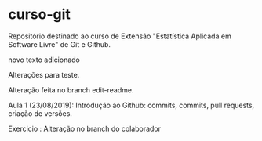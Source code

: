 # curso-git
Repositório destinado ao curso de Extensão "Estatística Aplicada em Software Livre" de Git e Github.

novo texto adicionado

Alterações para teste.

Alteração feita no branch edit-readme.

Aula 1 (23/08/2019): Introdução ao Github: commits, commits, pull requests, criação de versões.

Exercicio : Alteração no branch do colaborador
